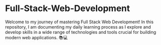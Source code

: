 # Full-Stack-Web-Development
Welcome to my journey of mastering Full Stack Web Development! In this repository, I am documenting my daily learning process as I explore and develop skills in a wide range of technologies and tools crucial for building modern web applications. 📚💻
